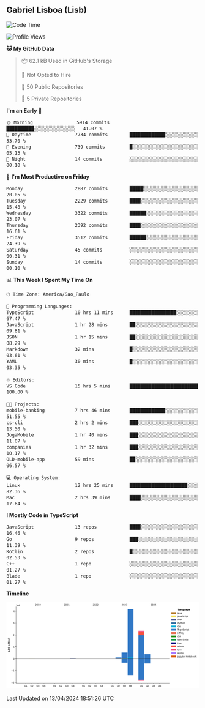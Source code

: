## Gabriel Lisboa (Lisb)

<!--START_SECTION:waka-->
![Code Time](http://img.shields.io/badge/Code%20Time-516%20hrs%206%20mins-blue)

![Profile Views](http://img.shields.io/badge/Profile%20Views-0-blue)

**🐱 My GitHub Data** 

> 📦 62.1 kB Used in GitHub's Storage 
 > 
> 🚫 Not Opted to Hire
 > 
> 📜 50 Public Repositories 
 > 
> 🔑 5 Private Repositories 
 > 
**I'm an Early 🐤** 

```text
🌞 Morning                5914 commits        ██████████░░░░░░░░░░░░░░░   41.07 % 
🌆 Daytime                7734 commits        █████████████░░░░░░░░░░░░   53.70 % 
🌃 Evening                739 commits         █░░░░░░░░░░░░░░░░░░░░░░░░   05.13 % 
🌙 Night                  14 commits          ░░░░░░░░░░░░░░░░░░░░░░░░░   00.10 % 
```
📅 **I'm Most Productive on Friday** 

```text
Monday                   2887 commits        █████░░░░░░░░░░░░░░░░░░░░   20.05 % 
Tuesday                  2229 commits        ████░░░░░░░░░░░░░░░░░░░░░   15.48 % 
Wednesday                3322 commits        ██████░░░░░░░░░░░░░░░░░░░   23.07 % 
Thursday                 2392 commits        ████░░░░░░░░░░░░░░░░░░░░░   16.61 % 
Friday                   3512 commits        ██████░░░░░░░░░░░░░░░░░░░   24.39 % 
Saturday                 45 commits          ░░░░░░░░░░░░░░░░░░░░░░░░░   00.31 % 
Sunday                   14 commits          ░░░░░░░░░░░░░░░░░░░░░░░░░   00.10 % 
```


📊 **This Week I Spent My Time On** 

```text
🕑︎ Time Zone: America/Sao_Paulo

💬 Programming Languages: 
TypeScript               10 hrs 11 mins      █████████████████░░░░░░░░   67.47 % 
JavaScript               1 hr 28 mins        ██░░░░░░░░░░░░░░░░░░░░░░░   09.81 % 
JSON                     1 hr 15 mins        ██░░░░░░░░░░░░░░░░░░░░░░░   08.29 % 
Markdown                 32 mins             █░░░░░░░░░░░░░░░░░░░░░░░░   03.61 % 
YAML                     30 mins             █░░░░░░░░░░░░░░░░░░░░░░░░   03.35 % 

🔥 Editors: 
VS Code                  15 hrs 5 mins       █████████████████████████   100.00 % 

🐱‍💻 Projects: 
mobile-banking           7 hrs 46 mins       █████████████░░░░░░░░░░░░   51.55 % 
cs-cli                   2 hrs 2 mins        ███░░░░░░░░░░░░░░░░░░░░░░   13.50 % 
JogaMobile               1 hr 40 mins        ███░░░░░░░░░░░░░░░░░░░░░░   11.07 % 
companies                1 hr 32 mins        ███░░░░░░░░░░░░░░░░░░░░░░   10.17 % 
OLD-mobile-app           59 mins             ██░░░░░░░░░░░░░░░░░░░░░░░   06.57 % 

💻 Operating System: 
Linux                    12 hrs 25 mins      █████████████████████░░░░   82.36 % 
Mac                      2 hrs 39 mins       ████░░░░░░░░░░░░░░░░░░░░░   17.64 % 
```

**I Mostly Code in TypeScript** 

```text
JavaScript               13 repos            ████░░░░░░░░░░░░░░░░░░░░░   16.46 % 
Go                       9 repos             ███░░░░░░░░░░░░░░░░░░░░░░   11.39 % 
Kotlin                   2 repos             █░░░░░░░░░░░░░░░░░░░░░░░░   02.53 % 
C++                      1 repo              ░░░░░░░░░░░░░░░░░░░░░░░░░   01.27 % 
Blade                    1 repo              ░░░░░░░░░░░░░░░░░░░░░░░░░   01.27 % 
```



**Timeline**

![Lines of Code chart](https://raw.githubusercontent.com/tenlisboa/tenlisboa/main/assets/bar_graph.png)


 Last Updated on 13/04/2024 18:51:26 UTC
<!--END_SECTION:waka-->
